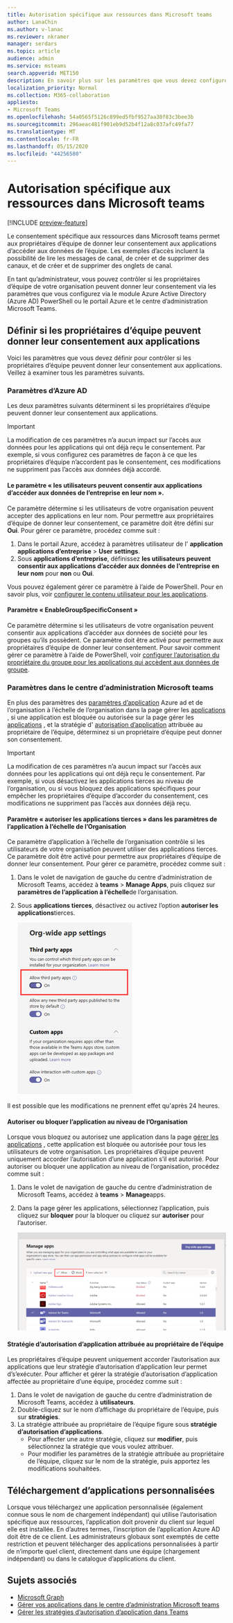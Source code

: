 ```yaml
---
title: Autorisation spécifique aux ressources dans Microsoft teams
author: LanaChin
ms.author: v-lanac
ms.reviewer: nkramer
manager: serdars
ms.topic: article
audience: admin
ms.service: msteams
search.appverid: MET150
description: En savoir plus sur les paramètres que vous devez configurer pour contrôler si les propriétaires d’équipes au sein de votre organisation peuvent donner leur consentement aux applications.
localization_priority: Normal
ms.collection: M365-collaboration
appliesto:
- Microsoft Teams
ms.openlocfilehash: 54a0565f5126c899ed5fbf9527aa30f83c3bee3b
ms.sourcegitcommit: 296aeac481f901eb9d52b4f12a8c037afc49fa77
ms.translationtype: MT
ms.contentlocale: fr-FR
ms.lasthandoff: 05/15/2020
ms.locfileid: "44256580"
---
```

# <a name="resource-specific-consent-in-microsoft-teams"></a>Autorisation spécifique aux ressources dans Microsoft teams

[!INCLUDE [preview-feature](includes/preview-feature.md)]

Le consentement spécifique aux ressources dans Microsoft teams permet aux propriétaires d’équipe de donner leur consentement aux applications d’accéder aux données de l’équipe. Les exemples d’accès incluent la possibilité de lire les messages de canal, de créer et de supprimer des canaux, et de créer et de supprimer des onglets de canal.

En tant qu’administrateur, vous pouvez contrôler si les propriétaires d’équipe de votre organisation peuvent donner leur consentement via les paramètres que vous configurez via le module Azure Active Directory (Azure AD) PowerShell ou le portail Azure et le centre d’administration Microsoft Teams.  

## <a name="set-whether-team-owners-can-give-consent-to-apps"></a>Définir si les propriétaires d’équipe peuvent donner leur consentement aux applications

Voici les paramètres que vous devez définir pour contrôler si les propriétaires d’équipe peuvent donner leur consentement aux applications. Veillez à examiner tous les paramètres suivants.

### <a name="settings-in-azure-ad"></a>Paramètres d’Azure AD

Les deux paramètres suivants déterminent si les propriétaires d’équipe peuvent donner leur consentement aux applications.

> [!IMPORTANT]
> La modification de ces paramètres n’a aucun impact sur l’accès aux données pour les applications qui ont déjà reçu le consentement. Par exemple, si vous configurez ces paramètres de façon à ce que les propriétaires d’équipe n’accordent pas le consentement, ces modifications ne suppriment pas l’accès aux données déjà accordé.

#### <a name="the-users-can-consent-to-apps-accessing-company-data-on-their-behalf-setting"></a>Le paramètre « les utilisateurs peuvent consentir aux applications d’accéder aux données de l’entreprise en leur nom ».

Ce paramètre détermine si les utilisateurs de votre organisation peuvent accepter des applications en leur nom. Pour permettre aux propriétaires d’équipe de donner leur consentement, ce paramètre doit être défini sur **Oui**. Pour gérer ce paramètre, procédez comme suit :

1. Dans le portail Azure, accédez à paramètres utilisateur de l' **application applications d’entreprise**  >  **User settings**.
2. Sous **applications d’entreprise**, définissez **les utilisateurs peuvent consentir aux applications d’accéder aux données de l’entreprise en leur nom** pour **non** ou **Oui**.

Vous pouvez également gérer ce paramètre à l’aide de PowerShell. Pour en savoir plus, voir [configurer le contenu utilisateur pour les applications](https://docs.microsoft.com/azure/active-directory/manage-apps/configure-user-consent#configure-user-consent-to-applications).

#### <a name="the-enablegroupspecificconsent-setting"></a>Paramètre « EnableGroupSpecificConsent »

Ce paramètre détermine si les utilisateurs de votre organisation peuvent consentir aux applications d’accéder aux données de société pour les groupes qu’ils possèdent. Ce paramètre doit être activé pour permettre aux propriétaires d’équipe de donner leur consentement. Pour savoir comment gérer ce paramètre à l’aide de PowerShell, voir [configurer l’autorisation du propriétaire du groupe pour les applications qui accèdent aux données de groupe](https://docs.microsoft.com/azure/active-directory/manage-apps/configure-user-consent#configure-group-owner-consent-to-apps-accessing-group-data).

### <a name="settings-in-the-microsoft-teams-admin-center"></a>Paramètres dans le centre d’administration Microsoft teams

En plus des paramètres des [paramètres d’application](manage-apps.md#manage-org-wide-app-settings) Azure ad et de l’organisation à l’échelle de l’organisation dans la page gérer les [applications](manage-apps.md) , si une application est bloquée ou autorisée sur la page gérer les [applications](manage-apps.md#allow-and-block-apps) , et la stratégie d' [autorisation d’application](teams-app-permission-policies.md) attribuée au propriétaire de l’équipe, déterminez si un propriétaire d’équipe peut donner son consentement.

> [!IMPORTANT]
> La modification de ces paramètres n’a aucun impact sur l’accès aux données pour les applications qui ont déjà reçu le consentement. Par exemple, si vous désactivez les applications tierces au niveau de l’organisation, ou si vous bloquez des applications spécifiques pour empêcher les propriétaires d’équipe d’accorder du consentement, ces modifications ne suppriment pas l’accès aux données déjà reçu.  

#### <a name="the-allow-third-party-apps-setting-in-org-wide-app-settings"></a>Paramètre « autoriser les applications tierces » dans les paramètres de l’application à l’échelle de l’Organisation

Ce paramètre d’application à l’échelle de l’organisation contrôle si les utilisateurs de votre organisation peuvent utiliser des applications tierces. Ce paramètre doit être activé pour permettre aux propriétaires d’équipe de donner leur consentement. Pour gérer ce paramètre, procédez comme suit :

1. Dans le volet de navigation de gauche du centre d’administration de Microsoft Teams, accédez à **teams**  >  **Manage Apps**, puis cliquez sur **paramètres de l’application à l’échelle**de l’organisation.
2. Sous **applications tierces**, désactivez ou activez l’option **autoriser les applications**tierces.

    ![Capture d’écran du paramètre « autoriser les applications tierces dans teams »](media/resource-specific-consent-org-wide-setting.png)

Il est possible que les modifications ne prennent effet qu'après 24 heures.

#### <a name="allow-or-block-the-app-at-the-org-level"></a>Autoriser ou bloquer l’application au niveau de l’Organisation

Lorsque vous bloquez ou autorisez une application dans la page [gérer les applications](manage-apps.md#allow-and-block-apps) , cette application est bloquée ou autorisée pour tous les utilisateurs de votre organisation. Les propriétaires d’équipe peuvent uniquement accorder l’autorisation d’une application s’il est autorisé. Pour autoriser ou bloquer une application au niveau de l’organisation, procédez comme suit :

1. Dans le volet de navigation de gauche du centre d’administration de Microsoft Teams, accédez à **teams**  >  **Manage**apps.
2. Dans la page gérer les applications, sélectionnez l’application, puis cliquez sur **bloquer** pour la bloquer ou cliquez sur **autoriser** pour l’autoriser.

    ![Capture d’écran des applications bloquées dans les paramètres à l’échelle de l’Organisation](media/resource-specific-consent-allow-block-apps.png)

#### <a name="app-permission-policy-assigned-to-the-team-owner"></a>Stratégie d’autorisation d’application attribuée au propriétaire de l’équipe

Les propriétaires d’équipe peuvent uniquement accorder l’autorisation aux applications que leur stratégie d’autorisation d’application leur permet d’s’exécuter. Pour afficher et gérer la stratégie d’autorisation d’application affectée au propriétaire d’une équipe, procédez comme suit :

1. Dans le volet de navigation de gauche du centre d’administration de Microsoft Teams, accédez à **utilisateurs**.
2. Double-cliquez sur le nom d’affichage du propriétaire de l’équipe, puis sur **stratégies**.
3. La stratégie attribuée au propriétaire de l’équipe figure sous **stratégie d’autorisation d’applications**.
    - Pour affecter une autre stratégie, cliquez sur **modifier**, puis sélectionnez la stratégie que vous voulez attribuer.
    - Pour modifier les paramètres de la stratégie attribuée au propriétaire de l’équipe, cliquez sur le nom de la stratégie, puis apportez les modifications souhaitées.  

## <a name="uploading-custom-apps"></a>Téléchargement d’applications personnalisées

Lorsque vous téléchargez une application personnalisée (également connue sous le nom de chargement indépendant) qui utilise l’autorisation spécifique aux ressources, l’application doit provenir du client sur lequel elle est installée. En d’autres termes, l’inscription de l’application Azure AD doit être de ce client. Les administrateurs globaux sont exemptés de cette restriction et peuvent télécharger des applications personnalisées à partir de n’importe quel client, directement dans une équipe (chargement indépendant) ou dans le catalogue d’applications du client.

## <a name="related-topics"></a>Sujets associés

- [Microsoft Graph](https://developer.microsoft.com/graph)
- [Gérer vos applications dans le centre d’administration Microsoft teams](manage-apps.md)
- [Gérer les stratégies d’autorisation d’application dans Teams](teams-app-permission-policies.md)
